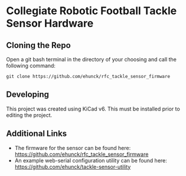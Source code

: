 # Collegiate Robotic Football Tackle Sensor Hardware

## Cloning the Repo

Open a git bash terminal in the directory of your choosing and call the following command:

`git clone https://github.com/ehunck/rfc_tackle_sensor_firmware`

## Developing

This project was created using KiCad v6.  This must be installed prior to editing the project.

## Additional Links

- The firmware for the sensor can be found here: https://github.com/ehunck/rfc_tackle_sensor_firmware
- An example web-serial configuration utility can be found here: https://github.com/ehunck/tackle-sensor-utility

